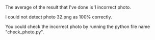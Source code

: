 The average of the result that I've done is 1 incorrect photo.

I could not detect photo 32.png as 100% correctly.

You could check the incorrect photo by running the python file name "check_photo.py".